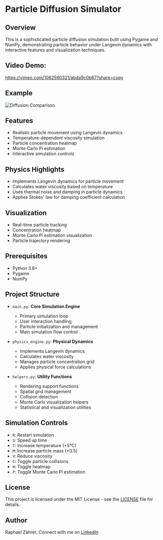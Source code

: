 # Particle Diffusion Simulator

## Overview
This is a sophisticated particle diffusion simulation built using Pygame and NumPy, demonstrating particle behavior under Langevin dynamics with interactive features and visualization techniques.

## Video Demo: 
https://vimeo.com/1062560321/abda9c0b67?share=copy

## Example
![Diffusion Comparison](diffusion_comparison_example.gif)

## Features
- Realistic particle movement using Langevin dynamics
- Temperature-dependent viscosity simulation
- Particle concentration heatmap
- Monte Carlo Pi estimation
- Interactive simulation controls
  
## Physics Highlights
- Implements Langevin dynamics for particle movement
- Calculates water viscosity based on temperature
- Uses thermal noise and damping in particle dynamics
- Applies Stokes' law for damping coefficient calculation

## Visualization
- Real-time particle tracking
- Concentration heatmap
- Monte Carlo Pi estimation visualization
- Particle trajectory rendering
  
## Prerequisites
- Python 3.8+
- Pygame
- NumPy

## Project Structure
- `main.py`:  **Core Simulation Engine**
  - Primary simulation loop
  - User interaction handling
  - Particle initialization and management
  - Main simulation flow control

- `physics_engine.py`:  **Physical Dynamics**
  - Implements Langevin dynamics
  - Calculates water viscosity
  - Manages particle concentration grid
  - Applies physical force calculations

- `helpers.py`:  **Utility Functions**
  - Rendering support functions
  - Spatial grid management
  - Collision detection
  - Monte Carlo visualization helpers
  - Statistical and visualization utilities

## Simulation Controls
- `R`: Restart simulation
- `S`: Speed up time
- `T`: Increase temperature (+5°C)
- `M`: Increase particle mass (+0.5)
- `V`: Reduce viscosity
- `C`: Toggle particle collisions
- `H`: Toggle heatmap
- `P`: Toggle Monte Carlo Pi estimation
 
## License
This project is licensed under the MIT License - see the [LICENSE](./LICENSE) file for details.

## Author
Raphael Zährer, Connect with me on [LinkedIn](https://www.linkedin.com/in/raphael-z%C3%A4hrer-57b7682b3/)
